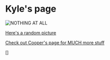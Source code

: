 # Kyle's page
 
 ![NOTHING AT ALL](https://user-images.githubusercontent.com/100317543/156770354-64727a75-3a22-434c-b079-632818314827.jpg)


[Here's a random picture](https://replit.com/join/oidfkxxtee-kylerater)

[Check out Cooper's page for MUCH more stuff](https://Cooper-Schiwart.github.io/first)

[]